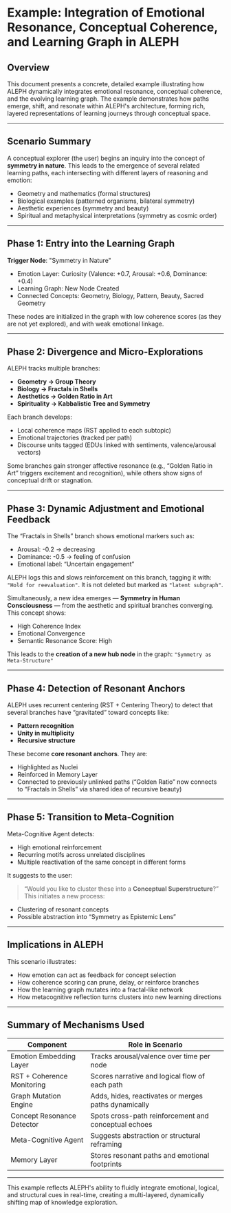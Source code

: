 # Example: Integration of Emotional Resonance, Conceptual Coherence, and Learning Graph in ALEPH

## Overview

This document presents a concrete, detailed example illustrating how ALEPH dynamically integrates emotional resonance, conceptual coherence, and the evolving learning graph. The example demonstrates how paths emerge, shift, and resonate within ALEPH's architecture, forming rich, layered representations of learning journeys through conceptual space.

---

## Scenario Summary

A conceptual explorer (the user) begins an inquiry into the concept of **symmetry in nature**. This leads to the emergence of several related learning paths, each intersecting with different layers of reasoning and emotion:

- Geometry and mathematics (formal structures)
- Biological examples (patterned organisms, bilateral symmetry)
- Aesthetic experiences (symmetry and beauty)
- Spiritual and metaphysical interpretations (symmetry as cosmic order)

---

## Phase 1: Entry into the Learning Graph

**Trigger Node**: "Symmetry in Nature"

- Emotion Layer: Curiosity (Valence: +0.7, Arousal: +0.6, Dominance: +0.4)
- Learning Graph: New Node Created
- Connected Concepts: Geometry, Biology, Pattern, Beauty, Sacred Geometry

These nodes are initialized in the graph with low coherence scores (as they are not yet explored), and with weak emotional linkage.

---

## Phase 2: Divergence and Micro-Explorations

ALEPH tracks multiple branches:
- **Geometry → Group Theory**
- **Biology → Fractals in Shells**
- **Aesthetics → Golden Ratio in Art**
- **Spirituality → Kabbalistic Tree and Symmetry**

Each branch develops:
- Local coherence maps (RST applied to each subtopic)
- Emotional trajectories (tracked per path)
- Discourse units tagged (EDUs linked with sentiments, valence/arousal vectors)

Some branches gain stronger affective resonance (e.g., “Golden Ratio in Art” triggers excitement and recognition), while others show signs of conceptual drift or stagnation.

---

## Phase 3: Dynamic Adjustment and Emotional Feedback

The “Fractals in Shells” branch shows emotional markers such as:

- Arousal: -0.2 → decreasing
- Dominance: -0.5 → feeling of confusion
- Emotional label: “Uncertain engagement”

ALEPH logs this and slows reinforcement on this branch, tagging it with: `"Hold for reevaluation"`. It is not deleted but marked as `"latent subgraph"`.

Simultaneously, a new idea emerges — **Symmetry in Human Consciousness** — from the aesthetic and spiritual branches converging. This concept shows:

- High Coherence Index
- Emotional Convergence
- Semantic Resonance Score: High

This leads to the **creation of a new hub node** in the graph: `"Symmetry as Meta-Structure"`

---

## Phase 4: Detection of Resonant Anchors

ALEPH uses recurrent centering (RST + Centering Theory) to detect that several branches have “gravitated” toward concepts like:
- **Pattern recognition**
- **Unity in multiplicity**
- **Recursive structure**

These become **core resonant anchors**. They are:
- Highlighted as Nuclei
- Reinforced in Memory Layer
- Connected to previously unlinked paths (“Golden Ratio” now connects to “Fractals in Shells” via shared idea of recursive beauty)

---

## Phase 5: Transition to Meta-Cognition

Meta-Cognitive Agent detects:
- High emotional reinforcement
- Recurring motifs across unrelated disciplines
- Multiple reactivation of the same concept in different forms

It suggests to the user:
> “Would you like to cluster these into a **Conceptual Superstructure**?”
This initiates a new process:
- Clustering of resonant concepts
- Possible abstraction into “Symmetry as Epistemic Lens”

---

## Implications in ALEPH

This scenario illustrates:
- How emotion can act as feedback for concept selection
- How coherence scoring can prune, delay, or reinforce branches
- How the learning graph mutates into a fractal-like network
- How metacognitive reflection turns clusters into new learning directions

---

## Summary of Mechanisms Used

| Component                     | Role in Scenario                                            |
|------------------------------|-------------------------------------------------------------|
| Emotion Embedding Layer      | Tracks arousal/valence over time per node                  |
| RST + Coherence Monitoring   | Scores narrative and logical flow of each path             |
| Graph Mutation Engine        | Adds, hides, reactivates or merges paths dynamically       |
| Concept Resonance Detector   | Spots cross-path reinforcement and conceptual echoes       |
| Meta-Cognitive Agent         | Suggests abstraction or structural reframing               |
| Memory Layer                 | Stores resonant paths and emotional footprints             |

---

This example reflects ALEPH's ability to fluidly integrate emotional, logical, and structural cues in real-time, creating a multi-layered, dynamically shifting map of knowledge exploration.
